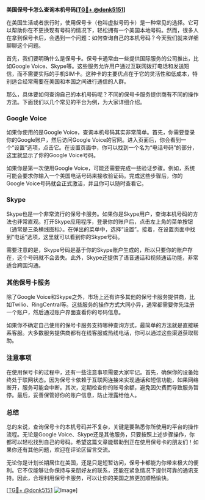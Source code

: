 **美国保号卡怎么查询本机号码[[TG💪+ @donk5151](https://t.me/s/donk5151)]**

在美国生活或者旅行时，使用保号卡（也叫虚拟号码卡）是一种常见的选择。它可以帮助你在不更换现有号码的情况下，轻松拥有一个美国本地号码。然而，很多人在拿到保号卡后，会遇到一个问题：如何查询自己的本机号码？今天我们就来详细聊聊这个问题。

首先，我们要明确什么是保号卡。保号卡通常由一些提供国际服务的公司推出，比如Google Voice、Skype等。这些服务允许用户通过互联网拨打电话和发送短信，而不需要实际的手机SIM卡。这种卡的主要优点在于它的灵活性和低成本，特别适合经常需要在美国和本国之间进行通信的人群。

那么，具体要如何查询自己的本机号码呢？不同的保号卡服务提供商有不同的操作方法。下面我们以几个常见的平台为例，为大家详细介绍。

### Google Voice

如果你使用的是Google Voice，查询本机号码其实非常简单。首先，你需要登录你的Google账户，然后访问Google Voice的官网。进入页面后，你会看到一个“设置”选项，点击它。在设置页面中，你可以找到一个名为“电话号码”的部分，这里就显示了你的Google Voice号码。

如果你是第一次使用Google Voice，可能还需要完成一些验证步骤。例如，系统可能会要求你输入一个美国电话号码来接收验证码。完成这些步骤后，你的Google Voice号码就会正式激活，并且你可以随时查看它。

### Skype

Skype也是一个非常流行的保号卡服务。如果你是Skype用户，查询本机号码的方法也非常直观。打开Skype应用程序，登录你的账户后，点击左上角的菜单按钮（通常是三条横线图标）。在弹出的菜单中，选择“设置”。接着，在设置页面中找到“电话”选项，这里就可以看到你的Skype号码。

需要注意的是，Skype号码是基于你的Skype账户生成的，所以只要你的账户存在，这个号码就不会丢失。此外，Skype还提供了语音通话和视频通话功能，非常适合跨国沟通。

### 其他保号卡服务

除了Google Voice和Skype之外，市场上还有许多其他的保号卡服务提供商，比如Twilio、RingCentral等。这些服务的操作方式大同小异，通常都需要你先注册一个账户，然后通过账户界面查看你的号码信息。

如果你不确定自己使用的保号卡服务支持哪种查询方式，最简单的方法就是直接联系客服。大多数服务提供商都有在线客服或热线电话，你可以通过这些渠道获取帮助。

### 注意事项

在使用保号卡的过程中，还有一些注意事项需要大家牢记。首先，确保你的设备始终处于联网状态。因为保号卡依赖于互联网连接来实现通话和短信功能，如果网络断开，服务可能会中断。其次，定期检查你的账号余额，避免因欠费而导致服务暂停。最后，妥善保管好你的账户信息，防止泄露给他人。

### 总结

总的来说，查询保号卡的本机号码并不复杂，关键是要熟悉你所使用的平台的操作流程。无论是Google Voice、Skype还是其他服务，只要按照上述步骤操作，你都可以轻松找到自己的号码。希望这篇文章能帮助到正在使用保号卡的朋友们！如果你还有其他问题，欢迎在评论区留言交流。

无论你是计划长期居住在美国，还是只是短暂访问，保号卡都能为你带来极大的便利。它不仅能够让你保持与亲朋好友的联系，还能在紧急情况下提供可靠的通讯支持。因此，合理利用保号卡服务，可以让你的美国之旅更加顺畅愉快。

[[TG💪+ @donk5151](https://t.me/s/donk5151) ![Image](https://i.postimg.cc/rwNCRYN7/Snipaste-2025-04-30-17-27-05.png)]